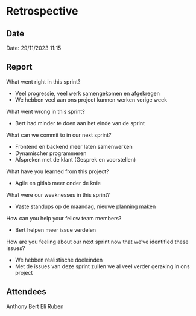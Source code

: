 # Retrospective
## Date
Date: 29/11/2023 11:15

## Report
What went right in this sprint?
- Veel progressie, veel werk samengekomen en afgekregen
- We hebben veel aan ons project kunnen werken vorige week

What went wrong in this sprint?
- Bert had minder te doen aan het einde van de sprint

What can we commit to in our next sprint?
- Frontend en backend meer laten samenwerken
- Dynamischer programmeren
- Afspreken met de klant (Gesprek en voorstellen)

What have you learned from this project?
- Agile en gitlab meer onder de knie

What were our weaknesses in this sprint?
- Vaste standups op de maandag, nieuwe planning maken

How can you help your fellow team members?
- Bert helpen meer issue verdelen

How are you feeling about our next sprint now that we’ve identified these issues?
- We hebben realistische doeleinden
- Met de issues van deze sprint zullen we al veel verder geraking in ons project

## Attendees
Anthony
Bert
Eli
Ruben